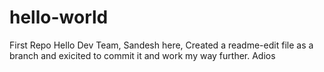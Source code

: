 # hello-world
First Repo
Hello Dev Team, 
Sandesh here, Created a readme-edit file as a branch and exicited to commit it and work my way further. 
Adios
